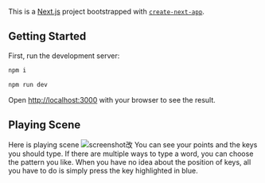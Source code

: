 This is a [Next.js](https://nextjs.org/) project bootstrapped with [`create-next-app`](https://github.com/vercel/next.js/tree/canary/packages/create-next-app).

## Getting Started

First, run the development server:

```bash
npm i

npm run dev
```

Open [http://localhost:3000](http://localhost:3000) with your browser to see the result.


## Playing Scene

Here is playing scene
![screenshot改](https://github.com/SNKK62/TypingGame/assets/142160956/ad027fed-ebe8-44bb-86ea-cf733127ca31)
You can see your points and the keys you should type.
If there are multiple ways to type a word, you can choose the pattern you like.
When you have no idea about the position of keys, all you have to do is simply press the key highlighted in blue.

